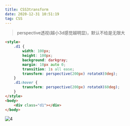 ```yaml
---
title: CSS3transform
date: 2020-12-31 10:51:19
tag: CSS
---
```


>perspective透视(越小3d感觉越明显)，默认不给是无限大

```html
<style>
    .d1 {
        width: 100px;
        height: 100px;
        background: darkgray;
        margin: 10px auto 0;
        transition: 1s all ease;
        transform: perspective(200px) rotateX(0deg);
    }
    .d1:hover {
        transform: perspective(200px) rotateX(60deg);
    }
</style>
<body>
    <div class="d1"></div>
</body>
```

![4](/assets/css3Img/4.gif "CSS3转换")